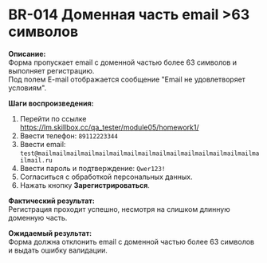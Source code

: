 # BR-014 Доменная часть email >63 символов

**Описание:**  
Форма пропускает email с доменной частью более 63 символов и выполняет регистрацию.  
Под полем E-mail отображается сообщение "Email не удовлетворяет условиям".

**Шаги воспроизведения:**  
1. Перейти по ссылке https://lm.skillbox.cc/qa_tester/module05/homework1/  
2. Ввести телефон: `89112223344`  
3. Ввести email: `test@mailmailmailmailmailmailmailmailmailmailmailmailmailmailmailmailmail.ru`  
4. Ввести пароль и подтверждение: `Qwer123!`  
5. Согласиться с обработкой персональных данных.  
6. Нажать кнопку **Зарегистрироваться**.

**Фактический результат:**  
Регистрация проходит успешно, несмотря на слишком длинную доменную часть.

**Ожидаемый результат:**  
Форма должна отклонить email с доменной частью более 63 символов и выдать ошибку валидации.

